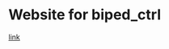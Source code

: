 # Website for biped_ctrl

<a href="https://www.michaelpiseno.com/biped_ctrl.github.io/" target="_blank">link</a>

